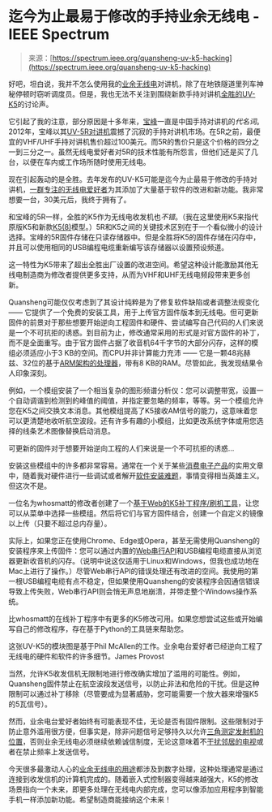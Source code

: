 <!--yml

category: 未分类

date: 2024-05-29 12:44:46

-->

# 迄今为止最易于修改的手持业余无线电 - IEEE Spectrum

> 来源：[https://spectrum.ieee.org/quansheng-uv-k5-hacking](https://spectrum.ieee.org/quansheng-uv-k5-hacking)

好吧，坦白说，我并不怎么使用我的[业余无线电](https://spectrum.ieee.org/ham-radio)对讲机，除了在地铁隧道里列车神秘停顿时窃听调度员。但是，我也无法不关注到围绕新款手持对讲机[全胜的UV-K5](http://en.qsfj.com/products/3002)的讨论声。

它引起了我的注意，部分原因是十多年来，[宝峰](https://www.baofengradio.com/)一直是中国手持对讲机的*代名词*。2012年，宝峰以其[UV-5R对讲机](https://en.wikipedia.org/wiki/Baofeng_UV-5R)震撼了沉寂的手持对讲机市场。在5R之前，最便宜的VHF/UHF手持对讲机售价超过100美元。而5R的售价只是这个价格的四分之一到三分之一。虽然无线电爱好者对5R的技术性能有所怨言，但他们还是买了几台，以便在车内或工作场所随时使用无线电。

现在引起轰动的是全胜。去年发布的UV-K5可能是迄今为止最易于修改的手持对讲机，[一群专注的无线电爱好者](https://github.com/ludwich66/Quansheng_UV-K5_Wiki/wiki)为其添加了大量基于软件的改进和新功能。我非常想要一台，30美元后，我终于拥有了。

和宝峰的5R一样，全胜的K5作为无线电收发机也*不错*。（我在这里使用K5来指代原版K5和新款[K5(8)](http://en.qsfj.com/products/3268)模型。）5R和K5之间的关键技术区别在于一个看似微小的设计选择。宝峰的5R固件存储在只读存储器中。但是全胜将K5的固件存储在闪存中，并且可以使用相同的USB编程电缆重新编写该存储器以设置预设频道。

这一特性为K5带来了超出全胜出厂设置的改进空间。希望这种设计能激励其他无线电制造商为修改者提供更多支持，从而为VHF和UHF无线电频段带来更多创新。

Quansheng可能仅仅考虑到了其设计纯粹是为了修复软件缺陷或者调整法规变化 —— 它提供了一个免费的安装工具，用于上传官方固件版本到无线电。但可更新固件的前景对于那些想要开始逆向工程固件和硬件、尝试编写自己代码的人们来说是一个不可抗拒的诱惑。到目前为止，修改通常采用的形式是对官方固件的补丁，而不是全面重写。由于官方固件占据了收音机64千字节的大部分闪存，这样的模组必须适应小于3 KB的空间。而CPU并非计算能力充沛 —— 它是一颗48兆赫兹、32位的基于[ARM架构的处理器](https://www.st.com/resource/en/datasheet/stm32g030c6.pdf)，带有8 KB的RAM。尽管如此，我发现结果令人印象深刻。

例如，一个模组安装了一个相当复杂的图形频谱分析仪：您可以调整带宽，设置一个自动调谐到检测到的峰值的阈值，并指定要忽略的频率，等等。另一个模组允许您在K5之间交换文本消息。其他模组提高了K5接收AM信号的能力，这意味着您可以更清楚地收听航空波段。还有许多有趣的小模组，比如更改系统字体或用您选择的线条艺术图像替换启动消息。

可更新的固件对于想要开始逆向工程的人们来说是一个不可抗拒的诱惑…

安装这些模组中的许多都非常容易。通常在一个关于某些[消费电子产品](https://spectrum.ieee.org/topic/consumer-electronics/)的实用文章中，随着我对硬件进行一些调试或者解开[软件安装难题](https://spectrum.ieee.org/how-to-bend-a-vintage-casio-keyboard)，事情变得相当英雄主义。但这次不是。

一位名为whosmatt的修改者创建了一个[基于Web的K5补丁程序/刷机工具](https://whosmatt.github.io/uvmod/)，让您可以从菜单中选择一些模组。然后将它们与官方固件结合，创建一个自定义的镜像以上传（只要不超过总内存量）。

实际上，如果您正在使用Chrome、Edge或Opera，甚至无需使用Quansheng的安装程序来上传固件：您可以通过内置的[Web串行API](https://developer.chrome.com/docs/capabilities/serial)和USB编程电缆直接从浏览器更新收音机的闪存。（说明中说这仅适用于Linux和Windows，但我也成功地在Mac上进行了操作。）尽管Web串行API的错误处理还有改进的空间。我使用的第一根USB编程电缆有点不稳定，但如果使用Quansheng的安装程序会因通信错误导致上传失败，Web串行API则会悄无声息地崩溃，并带走整个Windows操作系统。

比whosmatt的在线补丁程序中有更多的K5修改可用。如果您想尝试这些或开始编写自己的修改程序，存在基于Python的工具链来帮助您。

这张UV-K5的模块图是基于Phil McAllen的工作。业余电台爱好者已经逆向工程了无线电的硬件和软件的许多细节。James Provost

当然，允许K5收发信机无限制地进行修改确实增加了滥用的可能性。例如，Quansheng固件禁止在航空波段发送信号，以防止非法和危险的干扰。但是这种限制可以通过补丁移除（尽管要成为显著威胁，您可能需要一个放大器来增强K5的5瓦信号）。

然而，业余电台爱好者始终有可能表现不佳，无论是否有固件限制。这些限制对于防止意外滥用很方便，但事实是，除非问题信号足够持久以允许[三角测定发射机的位置](https://www.fcc.gov/enforcement/areas/interference-resolution)，否则业余无线电必须继续依赖诚信制度，无论这意味着不[干扰邻居的电视](https://www.arrl.org/files/file/Technology/Neighbor_Info/Neighbor_Info.pdf)或者在禁止频率上发送信号。

今天很多最激动人心的[业余无线电的用途](https://spectrum.ieee.org/build-a-longdistance-data-network-using-ham-radio)都涉及到数字处理，这种处理通常是通过连接到收发信机的计算机完成的。随着嵌入式控制器变得越来越强大，K5的修改场景指向一个未来，即更多处理在无线电内部完成，您可以像添加应用程序到智能手机一样添加新功能。希望制造商能接纳这个未来！

